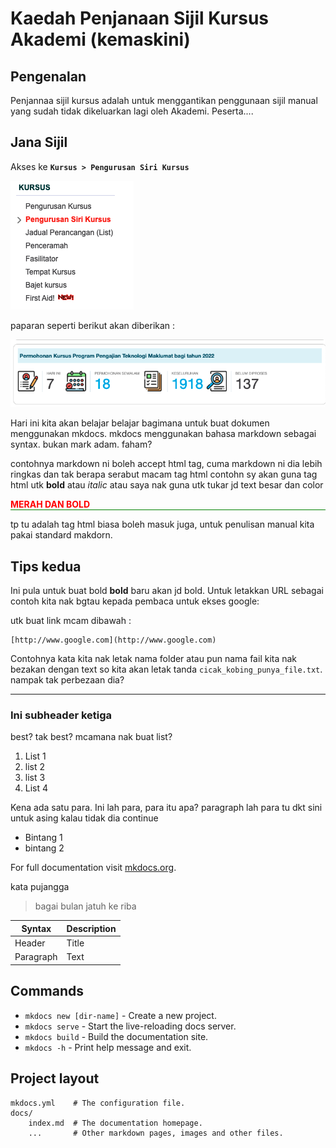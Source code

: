 # Kaedah Penjanaan Sijil Kursus Akademi (kemaskini)

## Pengenalan

Penjannaa sijil kursus adalah untuk menggantikan penggunaan sijil manual yang sudah tidak dikeluarkan lagi oleh Akademi. Peserta....

## Jana Sijil

Akses ke **`Kursus > Pengurusan Siri Kursus`**

![dashboard admin](img/menu_kursus_siri.png)

paparan seperti berikut akan diberikan :

![dashboard admin](img/dashboard.png)

Hari ini kita akan belajar belajar bagimana untuk buat dokumen menggunakan mkdocs. mkdocs menggunakan bahasa markdown sebagai syntax. bukan mark adam. faham?

contohnya markdown ni boleh accept html tag, cuma markdown ni dia lebih ringkas dan tak berapa serabut macam tag html contohn sy akan guna tag html utk <b>bold</b>
atau <i>italic</i> atau saya nak guna utk tukar jd text besar dan color <div style="color:red;font-weight:bold;text-transform:uppercase;border-bottom:1px solid green">merah dan bold</div>

tp tu adalah tag html biasa boleh masuk juga, untuk penulisan manual kita pakai standard makdorn.

## Tips kedua

Ini pula untuk buat bold **bold** baru akan jd bold. Untuk letakkan URL sebagai contoh kita nak bgtau kepada pembaca untuk ekses google:

utk buat link mcam dibawah : 

    [http://www.google.com](http://www.google.com)

Contohnya kata kita nak letak nama folder atau pun nama fail kita nak bezakan dengan text so kita akan letak tanda `cicak_kobing_punya_file.txt`. nampak tak perbezaan dia?

---

### Ini subheader ketiga

best? tak best? mcamana nak buat list? 

1. List 1 
2. list 2
3. list 3
4. List 4

Kena ada satu para. Ini lah para, para itu apa? paragraph lah para tu dkt sini untuk asing kalau tidak dia continue

* Bintang 1
* bintang 2

For full documentation visit [mkdocs.org](https://www.mkdocs.org).

kata pujangga 

> bagai bulan jatuh ke riba

| Syntax        | Description   |
| -----------   | -----------   |
| Header        | Title         |
| Paragraph     | Text          |


## Commands

* `mkdocs new [dir-name]` - Create a new project.
* `mkdocs serve` - Start the live-reloading docs server.
* `mkdocs build` - Build the documentation site.
* `mkdocs -h` - Print help message and exit.

## Project layout

    mkdocs.yml    # The configuration file.
    docs/
        index.md  # The documentation homepage.
        ...       # Other markdown pages, images and other files.
